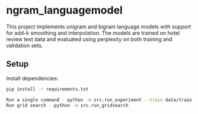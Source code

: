 # ngram_languagemodel

This project implements unigram and bigram language models with support for add-k smoothing and interpolation. The models are trained on hotel review text data and evaluated using perplexity on both training and validation sets.

## Setup

Install dependencies:

```bash
pip install -r requirements.txt

Run a single command - python -m src.run_experiment --train data/train.txt --valid data/val.txt --n 2 --minfreq 2 --smoothing addk --k 0.5
Run grid search - python -m src.run_gridsearch

